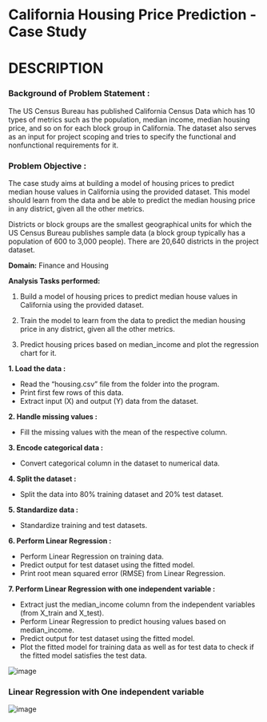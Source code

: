 # California Housing Price Prediction - Case Study
# DESCRIPTION

### Background of Problem Statement :

The US Census Bureau has published California Census Data which has 10 types of metrics such as the population, median income, median housing price, and so on for each block group in California. The dataset also serves as an input for project scoping and tries to specify the functional and nonfunctional requirements for it.

### Problem Objective :

The case study aims at building a model of housing prices to predict median house values in California using the provided dataset. This model should learn from the data and be able to predict the median housing price in any district, given all the other metrics.

Districts or block groups are the smallest geographical units for which the US Census Bureau
publishes sample data (a block group typically has a population of 600 to 3,000 people). There are 20,640 districts in the project dataset.

**Domain:** Finance and Housing

**Analysis Tasks performed:**

1. Build a model of housing prices to predict median house values in California using the provided dataset.

2. Train the model to learn from the data to predict the median housing price in any district, given all the other metrics.

3. Predict housing prices based on median_income and plot the regression chart for it.

**1. Load the data :**
- Read the “housing.csv” file from the folder into the program.
- Print first few rows of this data.
- Extract input (X) and output (Y) data from the dataset.

**2. Handle missing values :**
- Fill the missing values with the mean of the respective column.

**3. Encode categorical data :**
- Convert categorical column in the dataset to numerical data.

**4. Split the dataset :** 
- Split the data into 80% training dataset and 20% test dataset.

**5. Standardize data :**
- Standardize training and test datasets.

**6. Perform Linear Regression :** 
- Perform Linear Regression on training data.
- Predict output for test dataset using the fitted model.
- Print root mean squared error (RMSE) from Linear Regression.

**7. Perform Linear Regression with one independent variable :**
- Extract just the median_income column from the independent variables (from X_train and X_test).
- Perform Linear Regression to predict housing values based on median_income.
- Predict output for test dataset using the fitted model.
- Plot the fitted model for training data as well as for test data to check if the fitted model satisfies the test data.

![image](https://user-images.githubusercontent.com/26693264/139540082-6f0cd0ae-1f88-4eaa-a5a3-96dcf5ca232e.png)

### Linear Regression with One independent variable
![image](https://user-images.githubusercontent.com/26693264/139540117-b9344735-6e57-4750-8741-9d590d405f9d.png)
